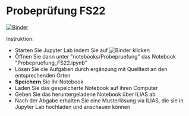 # Probeprüfung FS22

[![Binder](https://mybinder.org/badge_logo.svg)](https://mybinder.org/v2/git/https%3A%2F%2Fgithub.com%2FGrundkurs-Programmieren%2Fprobepruefung-fs22/HEAD)

Instruktion: 

* Starten Sie Jupyter Lab indem Sie auf ![Binder](https://mybinder.org/badge_logo.svg) klicken
* Öffnen Sie dann unter "notebooks/Probepruefung" das Notebook "Probepruefung_FS22.ipynb"
* Lösen Sie die Aufgaben durch ergänzung mit Quelltext an den entsprechenden Orten
* **Speichern** Sie ihr Notebook
* Laden Sie das gespeicherte Notebook auf ihren Computer
* Geben Sie das heruntergeladene Notebook über ILIAS ab
* Nach der Abgabe erhalten Sie eine Musterlösung via ILIAS, die sie in Jupyter Lab hochladen und anschauen können

